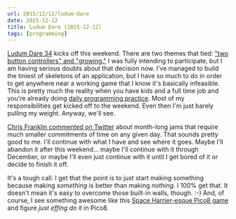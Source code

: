 ```yaml
---
url: 2015/12/12/ludum-dare
date: 2015-12-12
title: Ludum Dare (2015-12-12)
tags: [programming]
---
```


[Ludum Dare 34](http://ludumdare.com/compo/2015/12/09/welcome-to-ludum-dare-34/) kicks off this weekend.
There are two themes that tied: ["two button controllers" and "growing."](https://twitter.com/ludumdare/status/675495354406592512)
I was fully intending to participate, but I am having serious doubts about
that decision now. I've managed to build the tiniest of skeletons of an
application, but I have so much to do in order to get anywhere near a working
game that I know it's basically infeasible.  This is pretty much the reality
when you have kids and a full time job and you're already doing [daily
programming practice](https://bitbucket.org/GrooveStomp/practice/src). Most of my responsibilities get kicked off to the
weekend. Even then I'm just barely pulling my weight. Anyway, we'll see.

[Chris Franklin commented on Twitter](https://twitter.com/Campster/status/675333485184335872) about month-long jams
that require much smaller commitments of time on any given day. That sounds
pretty good to me. I'll continue with what I have and see where it goes.  Maybe
I'll abandon it after this weekend... maybe I'll continue with it through
December, or maybe I'll even just continue with it until I get bored of it or
decide to finish it off.

It's a tough call.  I get that the point is to just start making something
because making *something* is better than making *nothing*.  I 100% get that.
It doesn't mean it's easy to overcome those built-in walls, though. :-)
And, of course, I see something awesome like this [Space Harrier-esque Pico8 game](https://twitter.com/lundstroem/status/675732199069601792)
and figure *just effing do it* in Pico8.
